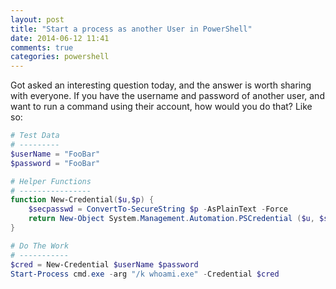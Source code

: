 ```yaml
---
layout: post
title: "Start a process as another User in PowerShell"
date: 2014-06-12 11:41
comments: true
categories: powershell
---
```


Got asked an interesting question today, and the answer is worth sharing with everyone.  If you have the username and password of another user, and want to run a command using their account, how would you do that?  Like so:


``` powershell
# Test Data
# ---------
$userName = "FooBar"
$password = "FooBar"

# Helper Functions
# ----------------
function New-Credential($u,$p) {
    $secpasswd = ConvertTo-SecureString $p -AsPlainText -Force
    return New-Object System.Management.Automation.PSCredential ($u, $secpasswd)
}

# Do The Work
# -----------
$cred = New-Credential $userName $password
Start-Process cmd.exe -arg "/k whoami.exe" -Credential $cred
```
